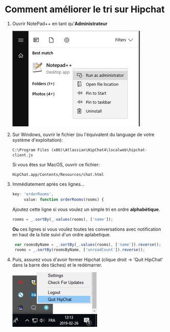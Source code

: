 # Comment améliorer le tri sur Hipchat
1. Ouvrir NotePad++ en tant qu'**Administrateur**
   
   ![](/img/doc1.PNG)
   
2. Sur Windows, ouvrir le fichier (ou l'équivalent du language de votre système d'exploitation): 
 
   ```
   C:\Program Files (x86)\Atlassian\HipChat4\localweb\hipchat-client.js
   ```
 
   Si vous êtes sur MacOS, ouvrir ce fichier:
   ```
   HipChat.app/Contents/Resources/chat.html
   ```
 
3. Immédiatement après ces lignes...
   ```js
   key: 'orderRooms',
        value: function orderRooms(rooms) {
   ```

    Ajoutez cette ligne si vous voulez un simple tri en ordre **alphabétique**. 
   ```js
   rooms = _.sortBy(_.values(rooms), ['name']);
   ``` 
   
   **Ou** ces lignes si vous voulez toutes les conversations avec notification en haut de la liste suivi d'un ordre aplabetique.
   ```js
    var roomsByName = _.sortBy(_.values(rooms), ['name']).reverse();
    rooms = _.sortBy(roomsByName, ['unreadCount']).reverse();
   ```
   
4. Puis, assurez vous d'avoir fermer Hipchat (clique droit -> 'Quit HipChat' dans la barre des tâches) et le redémarrer.

   ![](/../img/doc2.PNG)
